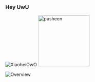 ### Hey UwU

![XiaoheiOwO](https://count.getloli.com/get/@XiaoheiOwO)
<img src="https://user-images.githubusercontent.com/22280294/179611382-5704fe4f-ef8c-40f2-b868-5921cfb56da6.png" alt="pusheen" height="160px">

![Overview](https://github-readme-stats.vercel.app/api?username=XiaoheiOwO&include_all_commits=true&count_private=true&title_color=CC88BB&text_color=885566&bg_color=20,F2FBFF,E6F8FF,FFE6EB,FFF2F5)
